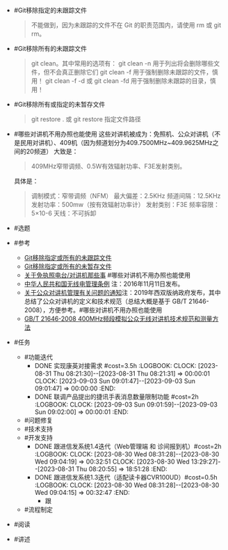 - #Git移除指定的未跟踪文件
  >不能做到，因为未跟踪的文件不在 Git 的职责范围内，请使用 rm 或 git rm。
- #Git移除所有的未跟踪文件
  >git clean。其中常用的选项有：
  >git clean -n 用于列出将会删除哪些文件，但不会真正删除它们
  >git clean -f 用于强制删除未跟踪的文件，慎用！
  >git clean -f -d 或 git clean -fd 用于强制删除未跟踪的目录，慎用！
- #Git移除所有或指定的未暂存文件
  >git restore . 或 git restore 指定文件路径
- #哪些对讲机不用办照也能使用
  这些对讲机被成为：免照机、公众对讲机（不是民用对讲机）、409机（因为频道划分为409.7500MHz\~409.9625MHz之间的20频道）
  大致是：
  >409MHz窄带调频、0.5W有效辐射功率、F3E发射类别。
  
  具体是：
  >调制模式：窄带调频（NFM）
  >最大偏差：2.5KHz
  >频道间隔：12.5KHz
  >发射功率：500mw（按有效辐射功率计）
  >发射类别：F3E
  >频率容限：5×10-6
  >天线：不可拆卸
- #选题
- #参考
	- [Git移除指定或所有的未跟踪文件](https://stackoverflow.com/questions/38564613/git-shell-how-can-we-remove-specific-file-from-untracked-files)
	- [Git移除指定或所有的未暂存文件](https://stackoverflow.com/questions/52704/how-do-i-discard-unstaged-changes-in-git)
	- [关于免执照电台/对讲机那些事](https://zhuanlan.zhihu.com/p/405290512) #哪些对讲机不用办照也能使用
	- [中华人民共和国无线电管理条例](https://www.gov.cn/zhengce/content/2016-11/25/content_5137687.htm) 注：2016年11月11日发布。
	- [关于公众对讲机管理有关问题的通知](https://www.xsbn.gov.cn/xsbnzgxw/24468.news.detail.dhtml?news_id=516867)注：2019年西双版纳政府发布，其中总结了公众对讲机的定义和技术规范（总结大概是基于 GB/T 21646-2008），方便参考。#哪些对讲机不用办照也能使用
	- [GB/T 21646-2008 400MHz频段模拟公众无线对讲机技术规范和测量方法](http://c.gb688.cn/bzgk/gb/showGb?type=online&hcno=995CDEBE83C48B0919520952383E5608)
- #任务
	- #功能迭代
		- DONE 实现康英对接需求 #cost=3.5h
		  :LOGBOOK:
		  CLOCK: [2023-08-31 Thu 08:21:30]--[2023-08-31 Thu 08:21:31] =>  00:00:01
		  CLOCK: [2023-09-03 Sun 09:01:47]--[2023-09-03 Sun 09:01:47] =>  00:00:00
		  :END:
		- DONE 联调产品提出的捷讯手表消息数量限制功能 #cost=2h
		  :LOGBOOK:
		  CLOCK: [2023-09-03 Sun 09:01:59]--[2023-09-03 Sun 09:02:00] =>  00:00:01
		  :END:
	- #问题修复
	- #技术支持
	- #开发支持
		- DONE 跟进信发系统1.4迭代（Web管理端 和 诊间报到机）#cost=2h
		  :LOGBOOK:
		  CLOCK: [2023-08-30 Wed 08:31:28]--[2023-08-30 Wed 09:04:19] =>  00:32:51
		  CLOCK: [2023-08-30 Wed 13:29:27]--[2023-08-31 Thu 08:20:55] =>  18:51:28
		  :END:
		- DONE 跟进信发系统1.3迭代（适配读卡器CVR100UD）#cost=0.5h
		  :LOGBOOK:
		  CLOCK: [2023-08-30 Wed 08:31:28]--[2023-08-30 Wed 09:04:15] =>  00:32:47
		  :END:
			- 跟
	- #流程制定
- #阅读
- #讲述
